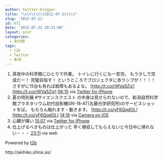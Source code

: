 ```yaml
---
author: twitter-blogger
title: "\n\t\t\t\t2012-07-21\t\t"
slug: '2012-07-21'
id: 672
date: '2012-07-22 20:31:00'
layout: post
categories:
  - 未分類
tags:
  - t2b
  - Twitter
  - 新潟
---
```


<div xmlns:georss="http://www.georss.org/georss">

1.  <span><span>真夜中の科学館にひとりで作業。 トイレに行くにも一苦労。 もう少しで完成だー！ 完璧目指す！ というところでプロジェクタに赤ランプが！！！！ さすがに15台も有れば故障もあるよな。 [http://t.co/rWVa5Zjz](http://t.co/rWVa5Zjz)</span> <span>[<span>06:15</span>](http://twitter.com/o_ob/status/226727094552498176) <span>via [Twitter for iPhone](http://twitter.com/download/iphone)</span></span></span>
2.  <span><span>夏の特別展 #サイエンスクエスト の中身は見せられないので、新潟自然科学館プラネタリウム初代投影機GN-18-AT(五藤光学研究所)のサービスショットをば。 もちろん触れます・動きます。 [http://t.co/yF6QqdOL](http://t.co/yF6QqdOL)</span> <span>[<span>14:16</span>](http://twitter.com/o_ob/status/226848270306136064) <span>via [Camera on iOS](http://www.apple.com)</span></span></span>
3.  <span><span>心臓が痛い</span> <span>[<span>15:07</span>](http://twitter.com/o_ob/status/226860927759314944) <span>via [Twitter for iPhone](http://twitter.com/download/iphone)</span></span></span>
4.  <span><span>仕上げるべきものは仕上がった 早く検収してもらえないと今日中に帰れない・・・</span> <span>[<span>23:11</span>](http://twitter.com/o_ob/status/226982811960229889) <span>via web</span></span></span>

</div>

Powered by [t2b](http://t2b.utilz.jp/)

<div>http://akihiko.shirai.as/</div>